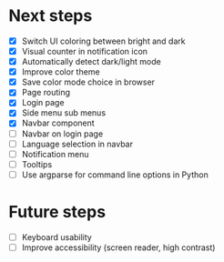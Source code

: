 # Next steps

- [x] Switch UI coloring between bright and dark
- [x] Visual counter in notification icon
- [x] Automatically detect dark/light mode
- [x] Improve color theme
- [x] Save color mode choice in browser
- [x] Page routing
- [x] Login page
- [x] Side menu sub menus
- [x] Navbar component
- [ ] Navbar on login page
- [ ] Language selection in navbar
- [ ] Notification menu
- [ ] Tooltips
- [ ] Use argparse for command line options in Python

# Future steps

- [ ] Keyboard usability
- [ ] Improve accessibility (screen reader, high contrast)
